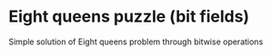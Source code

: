 # Eight queens puzzle (bit fields)

Simple solution of Eight queens problem through bitwise operations
